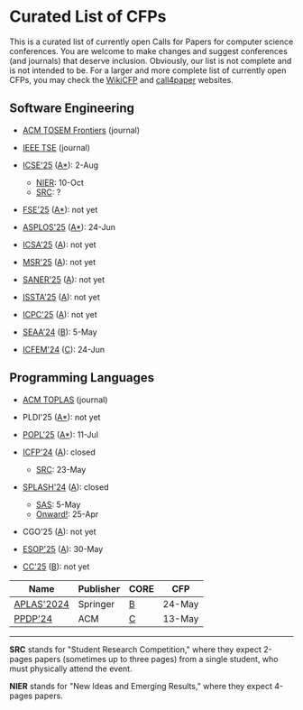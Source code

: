 # Curated List of CFPs

This is a curated list of currently open Calls for Papers for computer science conferences.
You are welcome to make changes and suggest conferences (and journals) that deserve inclusion.
Obviously, our list is not complete and is not intended to be.
For a larger and more complete list of currently open CFPs,
you may check the [WikiCFP](http://www.wikicfp.com/cfp/) and
[call4paper](https://www.call4paper.com/) websites.

## Software Engineering

* [ACM TOSEM Frontiers](https://dl.acm.org/journal/tosem/frontiers) (journal)

* [IEEE TSE](https://www.computer.org/csdl/journal/ts/write-for-us/15090) (journal)

* [ICSE'25](https://conf.researchr.org/home/icse-2025)
  ([A*](https://portal.core.edu.au/conf-ranks/1209/)): 2-Aug

  * [NIER](https://conf.researchr.org/track/icse-2025/icse-2025-nier): 10-Oct
  * [SRC](https://conf.researchr.org/track/icse-2025/icse-2025-SRC): ?

* [FSE'25](https://conf.researchr.org/home/fse-2025)
  ([A*](https://portal.core.edu.au/conf-ranks/52/)): not yet

* [ASPLOS'25](https://www.asplos-conference.org/asplos-2025-call-for-papers/)
  ([A*](https://portal.core.edu.au/conf-ranks/147/)): 24-Jun

* [ICSA'25](https://conf.researchr.org/home/icsa-2024)
  ([A](https://portal.core.edu.au/conf-ranks/791/)): not yet

* [MSR'25](https://www.msrconf.org/)
  ([A](https://portal.core.edu.au/conf-ranks/711/)): not yet

* [SANER'25](https://conf.researchr.org/series/saner)
  ([A](https://portal.core.edu.au/conf-ranks/2280/)): not yet

* [ISSTA'25](https://conf.researchr.org/home/issta-2025)
  ([A](https://portal.core.edu.au/conf-ranks/1412/)): not yet

* [ICPC'25](https://conf.researchr.org/home/icpc-2024)
  ([A](https://portal.core.edu.au/conf-ranks/1181/)): not yet

* [SEAA'24](https://dsd-seaa.com/seaa2024/)
  ([B](https://portal.core.edu.au/conf-ranks/464/)): 5-May

* [ICFEM'24](https://icfem2024.info/)
  ([C](https://portal.core.edu.au/conf-ranks/1031/)): 24-Jun

## Programming Languages

* [ACM TOPLAS](https://dl.acm.org/journal/toplas/author-guidelines) (journal)

* PLDI'25
  ([A*](https://portal.core.edu.au/conf-ranks/84/)): not yet

* [POPL'25](https://conf.researchr.org/home/POPL-2025)
  ([A*](https://portal.core.edu.au/conf-ranks/82/)): 11-Jul

* [ICFP'24](https://icfp24.sigplan.org/)
  ([A](https://portal.core.edu.au/conf-ranks/1037/)): closed

  * [SRC](https://icfp24.sigplan.org/track/icfp-2024-student-research-competition): 23-May

* [SPLASH'24](https://2024.splashcon.org/)
  ([A](https://portal.core.edu.au/conf-ranks/18/)): closed

  * [SAS](https://2024.splashcon.org/home/sas-2024): 5-May
  * [Onward!](https://2024.splashcon.org/track/splash-2024-Onward-Essays): 25-Apr

* CGO'25
  ([A](https://portal.core.edu.au/conf-ranks/1362/)): not yet

* [ESOP'25](https://etaps.org/2025/conferences/esop/)
  ([A](https://portal.core.edu.au/conf-ranks/514/)): 30-May

* [CC'25](https://conf.researchr.org/series/CC)
  ([B](https://portal.core.edu.au/conf-ranks/936/)): not yet

| Name | Publisher | CORE | CFP |
| --- | --- | --- | --- |
| [APLAS'2024](https://conf.researchr.org/home/aplas-2024/) | Springer | [B](https://portal.core.edu.au/conf-ranks/171/) | 24-May |
| [PPDP'24](https://ppdp2024.github.io/) | ACM | [C](https://portal.core.edu.au/conf-ranks/1176/) | 13-May |

---

**SRC** stands for "Student Research Competition," where they expect
2-pages papers (sometimes up to three pages)
from a single student, who must physically attend the event.

**NIER** stands for "New Ideas and Emerging Results," where
they expect 4-pages papers.

